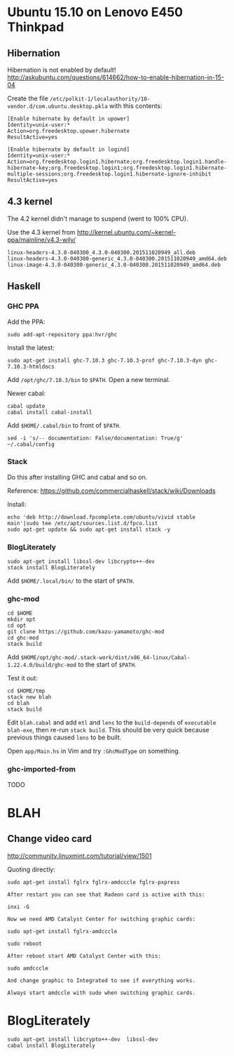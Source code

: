 # Ubuntu 15.10 on Lenovo E450 Thinkpad

## Hibernation

Hibernation is not enabled by default! http://askubuntu.com/questions/614662/how-to-enable-hibernation-in-15-04

Create the file ```/etc/polkit-1/localauthority/10-vendor.d/com.ubuntu.desktop.pkla``` with this contents:

    [Enable hibernate by default in upower]
    Identity=unix-user:*
    Action=org.freedesktop.upower.hibernate
    ResultActive=yes

    [Enable hibernate by default in logind]
    Identity=unix-user:*
    Action=org.freedesktop.login1.hibernate;org.freedesktop.login1.handle-hibernate-key;org.freedesktop.login1;org.freedesktop.login1.hibernate-multiple-sessions;org.freedesktop.login1.hibernate-ignore-inhibit
    ResultActive=yes

## 4.3 kernel

The 4.2 kernel didn't manage to suspend (went to 100% CPU).

Use the 4.3 kernel from http://kernel.ubuntu.com/~kernel-ppa/mainline/v4.3-wily/

    linux-headers-4.3.0-040300_4.3.0-040300.201511020949_all.deb
    linux-headers-4.3.0-040300-generic_4.3.0-040300.201511020949_amd64.deb
    linux-image-4.3.0-040300-generic_4.3.0-040300.201511020949_amd64.deb

## Haskell

### GHC PPA

Add the PPA:

    sudo add-apt-repository ppa:hvr/ghc

Install the latest:

    sudo apt-get install ghc-7.10.3 ghc-7.10.3-prof ghc-7.10.3-dyn ghc-7.10.3-htmldocs

Add ```/opt/ghc/7.10.3/bin``` to ```$PATH```. Open a new terminal.

Newer cabal:

    cabal update
    cabal install cabal-install

Add ```$HOME/.cabal/bin``` to front of ```$PATH```.

    sed -i 's/-- documentation: False/documentation: True/g'         ~/.cabal/config

### Stack

Do this after installing GHC and cabal and so on.

Reference: https://github.com/commercialhaskell/stack/wiki/Downloads

Install:

    echo 'deb http://download.fpcomplete.com/ubuntu/vivid stable main'|sudo tee /etc/apt/sources.list.d/fpco.list
    sudo apt-get update && sudo apt-get install stack -y

### BlogLiterately

    sudo apt-get install libssl-dev libcrypto++-dev
    stack install BlogLiterately

Add ```$HOME/.local/bin/``` to the start of ```$PATH```.

### ghc-mod

    cd $HOME
    mkdir opt
    cd opt
    git clone https://github.com/kazu-yamamoto/ghc-mod
    cd ghc-mod
    stack build

Add ```$HOME/opt/ghc-mod/.stack-work/dist/x86_64-linux/Cabal-1.22.4.0/build/ghc-mod``` to the start of ```$PATH```.

Test it out:

    cd $HOME/tmp
    stack new blah
    cd blah
    stack build

Edit ```blah.cabal``` and add ```mtl``` and ```lens``` to the ```build-depends``` of ```executable blah-exe```, then re-run ```stack build```. This should be very quick because previous things caused ```lens``` to be built.

Open ```app/Main.hs``` in Vim and try ```:GhcModType``` on something.

### ghc-imported-from

TODO

# BLAH

## Change video card

http://community.linuxmint.com/tutorial/view/1501

Quoting directly:

    sudo apt-get install fglrx fglrx-amdcccle fglrx-pxpress

    After restart you can see that Radeon card is active with this:

    inxi -G

    Now we need AMD Catalyst Center for switching graphic cards:

    sudo apt-get install fglrx-amdcccle

    sudo reboot

    After reboot start AMD Catalyst Center with this:

    sudo amdcccle

    And change graphic to Integrated to see if everything works.

    Always start amdccle with sudo when switching graphic cards.






# BlogLiterately

    sudo apt-get install libcrypto++-dev  libssl-dev
    cabal install BlogLiterately
